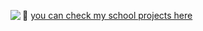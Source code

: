<a href="https://discord.com/users/183480523371315201"><img align="left" src="https://lanyard-profile-readme.vercel.app/api/183480523371315201?bg=23283d&borderRadius=8px&hideDiscrim=true"/></a>


🏫 <a href="https://github.com/prashajinata">you can check my school projects here</a>

